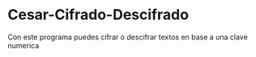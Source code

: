 # Cesar-Cifrado-Descifrado
Con este programa puedes cifrar o descifrar textos en base a una clave numerica
